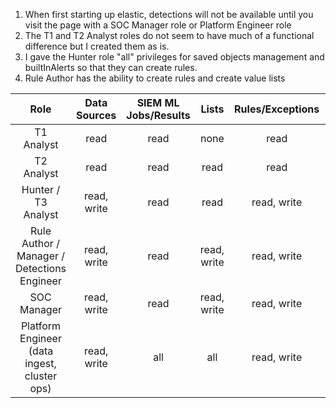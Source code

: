 1. When first starting up elastic, detections will not be available until you visit the page with a SOC Manager role or Platform Engineer role
2. The T1 and T2 Analyst roles do not seem to have much of a functional difference but I created them as is.
3. I gave the Hunter role "all" privileges for saved objects management and builtInAlerts so that they can create rules.
4. Rule Author has the ability to create rules and create value lists

|                     Role                     | Data Sources | SIEM ML Jobs/Results |    Lists    | Rules/Exceptions | Action Connectors |          Signals/Alerts          |
| :------------------------------------------: | :----------: | :------------------: | :---------: | :--------------: | :----------------: | :------------------------------: |
|                  T1 Analyst                  |     read     |         read         |    none     |       read       |        read        |           read, write            |
|                  T2 Analyst                  |     read     |         read         |    read     |       read       |        read        |           read, write            |
|             Hunter / T3 Analyst              | read, write  |         read         |    read     |   read, write    |        read        |           read, write            |
| Rule Author / Manager / Detections Engineer  | read, write  |         read         | read, write |   read, write    |        read        | read, write, view_index_metadata |
|                 SOC Manager                  | read, write  |         read         | read, write |   read, write    |        all         |       read, write, manage        |
| Platform Engineer (data ingest, cluster ops) | read, write  |         all          |     all     |   read, write    |        all         |               all                |
